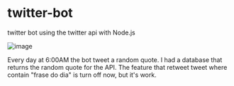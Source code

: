 # twitter-bot
twitter bot using the twitter api with Node.js  

![image](https://user-images.githubusercontent.com/79453555/204353788-6518f42c-1899-48c9-a5fe-d9d70949976a.png)

Every day at 6:00AM the bot tweet a random quote.
I had a database that returns the random quote for the API.
The feature that retweet tweet where contain "frase do dia" is turn off now, but it's work.
